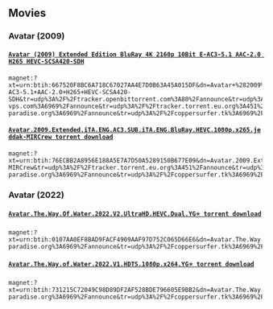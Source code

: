 
## Movies

### Avatar (2009)

#### [`Avatar (2009) Extended Edition BluRay 4K 2160p 10Bit E-AC3-5.1 AAC-2.0 H265 HEVC-SCSA420-SDH`](https://rargb.to/torrent/avatar-2009-extended-edition-bluray-4k-2160p-10bit-e-ac3-5-1-aac-2-0-h265-hevc-scsa420-sdh-5393771.html)

~~~ magnet
magnet:?xt=urn:btih:667520F8BC6A718C67027AA4E7D0B63A45A015DF&dn=Avatar+%282009%29+Extended+Edition+BluRay+4K+2160p+10Bit+E-AC3-5.1+AAC-2.0+H265+HEVC-SCSA420-SDH&tr=udp%3A%2F%2Ftracker.openbittorrent.com%3A80%2Fannounce&tr=udp%3A%2F%2Ftracker.opentrackr.org%3A1337%2Fannounce&tr=udp%3A%2F%2Fopen.stealth.si%3A80%2Fannounce&tr=udp%3A%2F%2Ftracker.tiny-vps.com%3A6969%2Fannounce&tr=udp%3A%2F%2Ftracker.torrent.eu.org%3A451%2Fannounce&tr=udp%3A%2F%2Fexplodie.org%3A6969%2Fannounce&tr=udp%3A%2F%2Ftracker.cyberia.is%3A6969%2Fannounce&tr=udp%3A%2F%2Fipv4.tracker.harry.lu%3A80%2Fannounce&tr=udp%3A%2F%2Fp4p.arenabg.com%3A1337%2Fannounce&tr=udp%3A%2F%2Ftracker.birkenwald.de%3A6969%2Fannounce&tr=udp%3A%2F%2Ftracker.moeking.me%3A6969%2Fannounce&tr=udp%3A%2F%2Fopentor.org%3A2710%2Fannounce&tr=udp%3A%2F%2Ftracker.dler.org%3A6969%2Fannounce&tr=udp%3A%2F%2F9.rarbg.me%3A2970%2Fannounce&tr=udp%3A%2F%2Ftracker.opentrackr.org%3A1337%2Fannounce&tr=http%3A%2F%2Ftracker.openbittorrent.com%3A80%2Fannounce&tr=udp%3A%2F%2Fopentracker.i2p.rocks%3A6969%2Fannounce&tr=udp%3A%2F%2Ftracker.internetwarriors.net%3A1337%2Fannounce&tr=udp%3A%2F%2Ftracker.leechers-paradise.org%3A6969%2Fannounce&tr=udp%3A%2F%2Fcoppersurfer.tk%3A6969%2Fannounce&tr=udp%3A%2F%2Ftracker.zer0day.to%3A1337%2Fannounce
~~~

#### [`Avatar.2009.Extended.iTA.ENG.AC3.SUB.iTA.ENG.BluRay.HEVC.1080p.x265.jeddak-MIRCrew torrent download`](https://rargb.to/torrent/avatar-2009-extended-ita-eng-ac3-sub-ita-eng-bluray-hevc-1080p-x265-jeddak-mircrew-5499620.html)

~~~ magnet
magnet:?xt=urn:btih:76ECBB2A8956E188A5E7A7D50A5289150B677E09&dn=Avatar.2009.Extended.iTA.ENG.AC3.SUB.iTA.ENG.BluRay.HEVC.1080p.x265.jeddak-MIRCrew&tr=udp%3A%2F%2Ftracker.torrent.eu.org%3A451%2Fannounce&tr=udp%3A%2F%2Fp4p.arenabg.com%3A1337%2Fannounce&tr=udp%3A%2F%2Fexplodie.org%3A6969%2Fannounce&tr=udp%3A%2F%2Ftracker.opentrackr.org%3A1337%2Fannounce&tr=udp%3A%2F%2Ftracker.openbittorrent.com%3A6969%2Fannounce&tr=udp%3A%2F%2Fopentracker.i2p.rocks%3A6969%2Fannounce&tr=udp%3A%2F%2Fexodus.desync.com%3A6969%2Fannounce&tr=udp%3A%2F%2Fipv4.tracker.harry.lu%3A80%2Fannounce&tr=udp%3A%2F%2Fopen.stealth.si%3A80%2Fannounce&tr=udp%3A%2F%2Ftracker.opentrackr.org%3A1337%2Fannounce&tr=http%3A%2F%2Ftracker.openbittorrent.com%3A80%2Fannounce&tr=udp%3A%2F%2Fopentracker.i2p.rocks%3A6969%2Fannounce&tr=udp%3A%2F%2Ftracker.internetwarriors.net%3A1337%2Fannounce&tr=udp%3A%2F%2Ftracker.leechers-paradise.org%3A6969%2Fannounce&tr=udp%3A%2F%2Fcoppersurfer.tk%3A6969%2Fannounce&tr=udp%3A%2F%2Ftracker.zer0day.to%3A1337%2Fannounce
~~~

### Avatar (2022)

#### [`Avatar.The.Way.Of.Water.2022.V2.UltraHD.HEVC.Dual.YG⭐ torrent download`](https://rargb.to/torrent/avatar-the-way-of-water-2022-v2-ultrahd-hevc-dual-yg-5498686.html)

~~~ magnet
magnet:?xt=urn:btih:0107AA0EF8BAD9FACF4909AAF97D752C065D66E6&dn=Avatar.The.Way.Of.Water.2022.V2.UltraHD.HEVC.Dual.YG%E2%AD%90&tr=udp%3A%2F%2F9.rarbg.me%3A2970%2Fannounce&tr=http%3A%2F%2Ftracker.opentrackr.org%3A1337%2Fannounce&tr=udp%3A%2F%2F9.rarbg.me%3A2760&tr=udp%3A%2F%2Ftracker.torrent.eu.org%3A451%2Fannounce&tr=udp%3A%2F%2F9.rarbg.to%3A2940&tr=udp%3A%2F%2Ftracker.opentrackr.org%3A1337%2Fannounce&tr=udp%3A%2F%2Ftracker.moeking.me%3A6969%2Fannounce&tr=udp%3A%2F%2Fopen.stealth.si%3A80%2Fannounce&tr=https%3A%2F%2Finferno.demonoid.is%2Fannounce&tr=udp%3A%2F%2Ftracker.opentrackr.org%3A1337%2Fannounce&tr=http%3A%2F%2Ftracker.openbittorrent.com%3A80%2Fannounce&tr=udp%3A%2F%2Fopentracker.i2p.rocks%3A6969%2Fannounce&tr=udp%3A%2F%2Ftracker.internetwarriors.net%3A1337%2Fannounce&tr=udp%3A%2F%2Ftracker.leechers-paradise.org%3A6969%2Fannounce&tr=udp%3A%2F%2Fcoppersurfer.tk%3A6969%2Fannounce&tr=udp%3A%2F%2Ftracker.zer0day.to%3A1337%2Fannounce
~~~

#### [`Avatar.The.Way.of.Water.2022.V1.HDTS.1080p.x264.YG⭐ torrent download`](https://rargb.to/torrent/avatar-the-way-of-water-2022-v1-hdts-1080p-x264-yg-5497713.html)

~~~ magnet
magnet:?xt=urn:btih:731215C72049C98D89DF2AF528BDE796605E9BB2&dn=Avatar.The.Way.of.Water.2022.V1.HDTS.1080p.x264.YG%E2%AD%90&tr=udp%3A%2F%2F9.rarbg.me%3A2970%2Fannounce&tr=http%3A%2F%2Ftracker.opentrackr.org%3A1337%2Fannounce&tr=udp%3A%2F%2F9.rarbg.me%3A2760&tr=udp%3A%2F%2Ftracker.torrent.eu.org%3A451%2Fannounce&tr=udp%3A%2F%2F9.rarbg.to%3A2940&tr=udp%3A%2F%2Ftracker.opentrackr.org%3A1337%2Fannounce&tr=udp%3A%2F%2Ftracker.moeking.me%3A6969%2Fannounce&tr=udp%3A%2F%2Fopen.stealth.si%3A80%2Fannounce&tr=https%3A%2F%2Finferno.demonoid.is%2Fannounce&tr=udp%3A%2F%2Ftracker.opentrackr.org%3A1337%2Fannounce&tr=http%3A%2F%2Ftracker.openbittorrent.com%3A80%2Fannounce&tr=udp%3A%2F%2Fopentracker.i2p.rocks%3A6969%2Fannounce&tr=udp%3A%2F%2Ftracker.internetwarriors.net%3A1337%2Fannounce&tr=udp%3A%2F%2Ftracker.leechers-paradise.org%3A6969%2Fannounce&tr=udp%3A%2F%2Fcoppersurfer.tk%3A6969%2Fannounce&tr=udp%3A%2F%2Ftracker.zer0day.to%3A1337%2Fannounce
~~~

